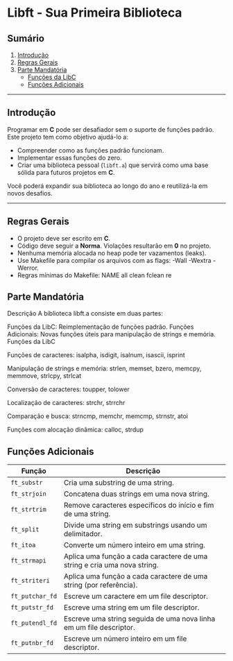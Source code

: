 # **Libft - Sua Primeira Biblioteca**

## **Sumário**
1. [Introdução](#introdução)  
2. [Regras Gerais](#regras-gerais)  
3. [Parte Mandatória](#parte-mandatória)  
   - [Funções da LibC](#funções-da-libc)  
   - [Funções Adicionais](#funções-adicionais)  

---

## **Introdução**

Programar em **C** pode ser desafiador sem o suporte de funções padrão. Este projeto tem como objetivo ajudá-lo a:

- Compreender como as funções padrão funcionam.  
- Implementar essas funções do zero.  
- Criar uma biblioteca pessoal (`libft.a`) que servirá como uma base sólida para futuros projetos em **C**.  

Você poderá expandir sua biblioteca ao longo do ano e reutilizá-la em novos desafios.

---

## **Regras Gerais**

- O projeto deve ser escrito em **C**.  
- Código deve seguir a **Norma**. Violações resultarão em **0** no projeto.  
- Nenhuma memória alocada no heap pode ter vazamentos (leaks).
- Use Makefile para compilar os arquivos com as flags: -Wall -Wextra -Werror.
- Regras mínimas do Makefile:
   NAME
   all
   clean
  fclean
  re

## **Parte Mandatória**
Descrição
A biblioteca libft.a consiste em duas partes:

Funções da LibC: Reimplementação de funções padrão.
Funções Adicionais: Novas funções úteis para manipulação de strings e memória.
Funções da LibC

Funções de caracteres:
isalpha, isdigit, isalnum, isascii, isprint

Manipulação de strings e memória:
strlen, memset, bzero, memcpy, memmove, strlcpy, strlcat

Conversão de caracteres:
toupper, tolower

Localização de caracteres:
strchr, strrchr

Comparação e busca:
strncmp, memchr, memcmp, strnstr, atoi

Funções com alocação dinâmica:
calloc, strdup

## **Funções Adicionais**

| **Função**          | **Descrição**                                                   |
|----------------------|----------------------------------------------------------------|
| `ft_substr`         | Cria uma substring de uma string.                               |
| `ft_strjoin`        | Concatena duas strings em uma nova string.                      |
| `ft_strtrim`        | Remove caracteres específicos do início e fim de uma string.    |
| `ft_split`          | Divide uma string em substrings usando um delimitador.          |
| `ft_itoa`           | Converte um número inteiro em uma string.                       |
| `ft_strmapi`        | Aplica uma função a cada caractere de uma string e cria uma nova string. |
| `ft_striteri`       | Aplica uma função a cada caractere de uma string (por referência). |
| `ft_putchar_fd`     | Escreve um caractere em um file descriptor.                     |
| `ft_putstr_fd`      | Escreve uma string em um file descriptor.                       |
| `ft_putendl_fd`     | Escreve uma string seguida de uma nova linha em um file descriptor. |
| `ft_putnbr_fd`      | Escreve um número inteiro em um file descriptor.                |
